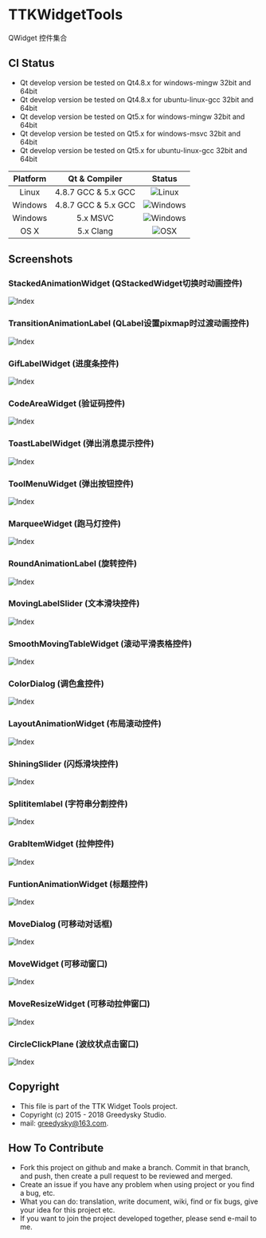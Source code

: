# TTKWidgetTools
QWidget 控件集合 

## CI Status
 * Qt develop version be tested on Qt4.8.x for windows-mingw 32bit and 64bit
 * Qt develop version be tested on Qt4.8.x for ubuntu-linux-gcc 32bit and 64bit
 * Qt develop version be tested on Qt5.x for windows-mingw 32bit and 64bit
 * Qt develop version be tested on Qt5.x for windows-msvc 32bit and 64bit
 * Qt develop version be tested on Qt5.x for ubuntu-linux-gcc 32bit and 64bit
  
| Platform | Qt & Compiler       | Status                                                                                      |
| :---:    | :---:               | :---:                                                                                       |
| Linux    | 4.8.7 GCC & 5.x GCC    | ![Linux](https://img.shields.io/wercker/ci/wercker/docs.svg)                            |
| Windows  | 4.8.7 GCC & 5.x GCC       | ![Windows](https://img.shields.io/wercker/ci/wercker/docs.svg) |
| Windows  | 5.x MSVC       | ![Windows](https://img.shields.io/wercker/ci/wercker/docs.svg) |
| OS X     | 5.x Clang     | ![OSX](https://img.shields.io/badge/build-unknown-lightgrey.svg?style=flat-square)                           |

Screenshots
----
### StackedAnimationWidget (QStackedWidget切换时动画控件)
![Index](https://github.com/Greedysky/TTKWidgetTools/blob/master/stackedAnimationWidget/res/demo.gif?raw=true)

### TransitionAnimationLabel (QLabel设置pixmap时过渡动画控件)
![Index](https://github.com/Greedysky/TTKWidgetTools/blob/master/transitionAnimationLabel/res/demo.gif?raw=true)

### GifLabelWidget (进度条控件)
![Index](https://github.com/Greedysky/TTKWidgetTools/blob/master/gifLabelWidget/res/demo.gif?raw=true)

### CodeAreaWidget (验证码控件)
![Index](https://github.com/Greedysky/TTKWidgetTools/blob/master/codeAreaWidget/res/demo.jpg?raw=true)

### ToastLabelWidget (弹出消息提示控件)
![Index](https://github.com/Greedysky/TTKWidgetTools/blob/master/toastLabel/res/demo.gif?raw=true)

### ToolMenuWidget (弹出按钮控件)
![Index](https://github.com/Greedysky/TTKWidgetTools/blob/master/toolMenuWidget/res/demo.gif?raw=true)

### MarqueeWidget (跑马灯控件)
![Index](https://github.com/Greedysky/TTKWidgetTools/blob/master/marqueeWidget/res/demo.gif?raw=true)

### RoundAnimationLabel (旋转控件)
![Index](https://github.com/Greedysky/TTKWidgetTools/blob/master/roundAnimationLabel/res/demo.gif?raw=true)

### MovingLabelSlider (文本滑块控件)
![Index](https://github.com/Greedysky/TTKWidgetTools/blob/master/movingLabelSlider/res/demo.gif?raw=true)

### SmoothMovingTableWidget (滚动平滑表格控件)
![Index](https://github.com/Greedysky/TTKWidgetTools/blob/master/smoothMovingTableWidget/res/demo.gif?raw=true)

### ColorDialog (调色盒控件)
![Index](https://github.com/Greedysky/TTKWidgetTools/blob/master/colorDialog/res/demo.gif?raw=true)

### LayoutAnimationWidget (布局滚动控件)
![Index](https://github.com/Greedysky/TTKWidgetTools/blob/master/layoutAnimationWidget/res/demo.gif?raw=true)

### ShiningSlider (闪烁滑块控件)
![Index](https://github.com/Greedysky/TTKWidgetTools/blob/master/shiningSlider/res/demo.gif?raw=true)

### Splititemlabel (字符串分割控件)
![Index](https://github.com/Greedysky/TTKWidgetTools/blob/master/splitItemLabel/res/demo.gif?raw=true)

### GrabItemWidget (拉伸控件)
![Index](https://github.com/Greedysky/TTKWidgetTools/blob/master/grabItemWidget/res/demo.jpg?raw=true)

### FuntionAnimationWidget (标题控件)
![Index](https://github.com/Greedysky/TTKWidgetTools/blob/master/funtionAnimationWidget/res/demo.gif?raw=true)

### MoveDialog (可移动对话框)
![Index](https://github.com/Greedysky/TTKWidgetTools/blob/master/moveDialog/res/demo.gif?raw=true)

### MoveWidget (可移动窗口)
![Index](https://github.com/Greedysky/TTKWidgetTools/blob/master/moveWidget/res/demo.gif?raw=true)

### MoveResizeWidget (可移动拉伸窗口)
![Index](https://github.com/Greedysky/TTKWidgetTools/blob/master/moveResizeWidget/res/demo.gif?raw=true)

### CircleClickPlane (波纹状点击窗口)
![Index](https://github.com/Greedysky/TTKWidgetTools/blob/master/circleClickPlane/res/demo.gif?raw=true)

Copyright
-------
 * This file is part of the TTK Widget Tools project.
 * Copyright (c) 2015 - 2018 Greedysky Studio.
 * mail: greedysky@163.com.
 
How To Contribute
-------
 * Fork this project on github and make a branch. Commit in that branch, and push, then create a pull request to be reviewed and merged.
 * Create an issue if you have any problem when using project or you find a bug, etc.
 * What you can do: translation, write document, wiki, find or fix bugs, give your idea for this project etc.
 * If you want to join the project developed together, please send e-mail to me.